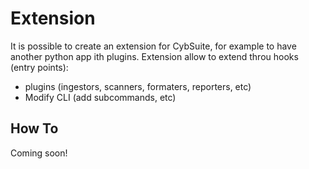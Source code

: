 # Extension

It is possible to create an extension for CybSuite, for example to have another python app ith plugins.
Extension allow to extend throu hooks (entry points):
- plugins (ingestors, scanners, formaters, reporters, etc)
- Modify CLI (add subcommands, etc)


## How To

Coming soon!
